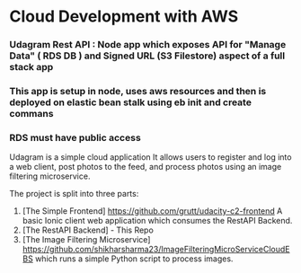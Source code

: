 # Cloud Development with AWS 
### Udagram Rest API : Node app which exposes API for "Manage Data" ( RDS DB ) and Signed URL (S3 Filestore) aspect of a full stack app
### This app is setup in node, uses aws resources and then is deployed on elastic bean stalk using eb init and create commans
### RDS must have public access


Udagram is a simple cloud application  It allows users to register and log into a web client, post photos to the feed, and process photos using an image filtering microservice.

The project is split into three parts:
1. [The Simple Frontend] https://github.com/grutt/udacity-c2-frontend
A basic Ionic client web application which consumes the RestAPI Backend. 
2. [The RestAPI Backend]  - This Repo
3. [The Image Filtering Microservice] https://github.com/shikharsharma23/ImageFilteringMicroServiceCloudEBS
which runs a simple Python script to process images.


